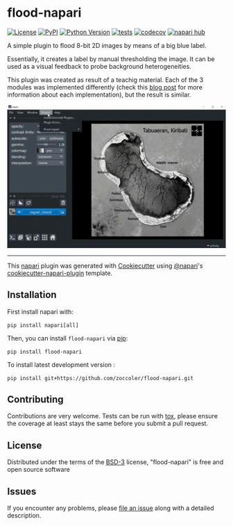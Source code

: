 # flood-napari

[![License](https://img.shields.io/pypi/l/flood-napari.svg?color=green)](https://github.com/zoccoler/flood-napari/raw/main/LICENSE)
[![PyPI](https://img.shields.io/pypi/v/flood-napari.svg?color=green)](https://pypi.org/project/flood-napari)
[![Python Version](https://img.shields.io/pypi/pyversions/flood-napari.svg?color=green)](https://python.org)
[![tests](https://github.com/zoccoler/flood-napari/workflows/tests/badge.svg)](https://github.com/zoccoler/flood-napari/actions)
[![codecov](https://codecov.io/gh/zoccoler/flood-napari/branch/main/graph/badge.svg)](https://codecov.io/gh/zoccoler/flood-napari)
[![napari hub](https://img.shields.io/endpoint?url=https://api.napari-hub.org/shields/flood-napari)](https://napari-hub.org/plugins/flood-napari)

A simple plugin to flood 8-bit 2D images by means of a big blue label.

Essentially, it creates a label by manual thresholding the image. It can be used as a visual feedback to probe background heterogeneities.

This plugin was created as result of a teachig material. Each of the 3 modules was implemented differently (check this [blog post](https://biapol.github.io/blog/marcelo_zoccoler/entry_user_interf3/) for more information about each implementation), but the result is similar.

![](https://github.com/zoccoler/flood-napari/raw/main/images/flood_napari_demo.gif)

----------------------------------

This [napari] plugin was generated with [Cookiecutter] using [@napari]'s [cookiecutter-napari-plugin] template.

<!--
Don't miss the full getting started guide to set up your new package:
https://github.com/napari/cookiecutter-napari-plugin#getting-started

and review the napari docs for plugin developers:
https://napari.org/docs/plugins/index.html
-->

## Installation

First install napari with:

    pip install napari[all]

Then, you can install `flood-napari` via [pip]:

    pip install flood-napari



To install latest development version :

    pip install git+https://github.com/zoccoler/flood-napari.git


## Contributing

Contributions are very welcome. Tests can be run with [tox], please ensure
the coverage at least stays the same before you submit a pull request.

## License

Distributed under the terms of the [BSD-3] license,
"flood-napari" is free and open source software

## Issues

If you encounter any problems, please [file an issue] along with a detailed description.

[napari]: https://github.com/napari/napari
[Cookiecutter]: https://github.com/audreyr/cookiecutter
[@napari]: https://github.com/napari
[MIT]: http://opensource.org/licenses/MIT
[BSD-3]: http://opensource.org/licenses/BSD-3-Clause
[GNU GPL v3.0]: http://www.gnu.org/licenses/gpl-3.0.txt
[GNU LGPL v3.0]: http://www.gnu.org/licenses/lgpl-3.0.txt
[Apache Software License 2.0]: http://www.apache.org/licenses/LICENSE-2.0
[Mozilla Public License 2.0]: https://www.mozilla.org/media/MPL/2.0/index.txt
[cookiecutter-napari-plugin]: https://github.com/napari/cookiecutter-napari-plugin

[file an issue]: https://github.com/zoccoler/flood-napari/issues

[napari]: https://github.com/napari/napari
[tox]: https://tox.readthedocs.io/en/latest/
[pip]: https://pypi.org/project/pip/
[PyPI]: https://pypi.org/
